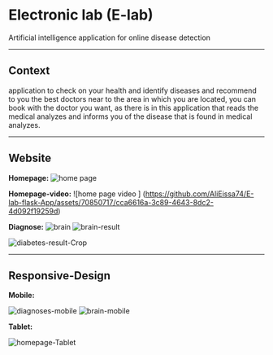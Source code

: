 # Electronic lab (E-lab)
Artificial intelligence application for online disease detection
___________________________________________________
## Context
application to check on your health and identify diseases and recommend to you the best doctors near to the area in which you are located, you can book with the doctor you want, as there is in this application that reads the medical analyzes and informs you of the disease that is found in medical analyzes.
___________________________________________________
## Website 
**Homepage:**
![home page ](https://github.com/AliEissa74/E-lab-flask-App/assets/70850717/8d8cdc3e-1d23-4e95-913e-66f380941f75)

**Homepage-video:**
![home page video ] (https://github.com/AliEissa74/E-lab-flask-App/assets/70850717/cca6616a-3c89-4643-8dc2-4d092f19259d)




**Diagnose:**
![brain](https://github.com/AliEissa74/E-lab-flask-App/assets/70850717/aa3ff09f-dadd-439d-963c-8c6dfa2b45e4)
![brain-result](https://github.com/AliEissa74/E-lab-flask-App/assets/70850717/513d8b6d-5d44-47d7-9a85-65e8116ea4de)


![diabetes-result-Crop](https://github.com/AliEissa74/E-lab-flask-App/assets/70850717/92145fcd-55c4-451f-bae2-d8810ed53397)

___________________________________________________
## Responsive-Design
**Mobile:**


![diagnoses-mobile](https://github.com/AliEissa74/E-lab-flask-App/assets/70850717/c33c1800-803a-4478-b495-e8f8cccab352)
![brain-mobile](https://github.com/AliEissa74/E-lab-flask-App/assets/70850717/3bb5fffa-3e66-45b0-9fa8-1cd42726600a)

**Tablet:**


![homepage-Tablet](https://github.com/AliEissa74/E-lab-flask-App/assets/70850717/37b282b7-7c36-4104-9931-f1d3bdf79b0b)
